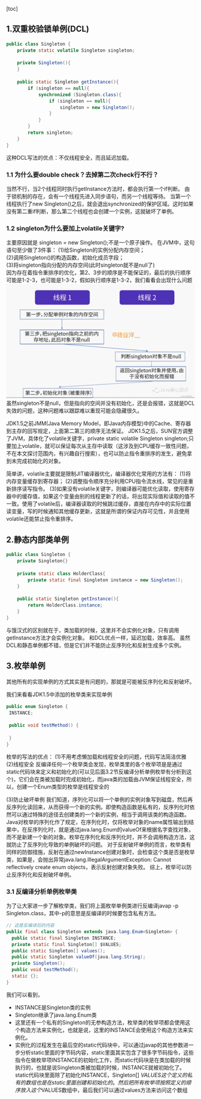 [toc]

## 1.双重校验锁单例(DCL) ##
```java
public class Singleton {
    private static volatile Singleton singleton;

    private Singleton(){
    }
    
    public static Singleton getInstance(){
        if (singleton == null){
            synchronized (Singleton.class){
                if (singleton == null){
                    singleton = new Singleton();
                }
            }
        }
        return singleton;
    }
}
```
这种DCL写法的优点：不仅线程安全，而且延迟加载。

### 1.1 为什么要double check？去掉第二次check行不行？ ###
当然不行，当2个线程同时执行getInstance方法时，都会执行第一个if判断。 由于锁机制的存在，会有一个线程先进入同步语句，而另一个线程等待。
当第一个线程执行了new Singleton()之后，就会退出synchronized的保护区域。这时如果没有第二重if判断，那么第二个线程也会创建一个实例，这就破坏了单例。

### 1.2 singleton为什么要加上volatile关键字? ###
主要原因就是 singleton = new Singleton();不是一个原子操作。
在JVM中，这句语句至少做了3件事：
(1)给Singleton的实例分配内存空间；  
(2)调用Singleton()的构造函数，初始化成员字段；  
(3)将singleton指向分配的内存空间(此时singleton就不是null了)  
因为存在着指令重排序的优化，第2、3步的顺序是不能保证的，最后的执行顺序可能是1-2-3，也可能是1-3-2，假如执行顺序是1-3-2，我们看看会出现什么问题
![](../../resources/java/dcl-volatile.png)
虽然singleton不是null，但是指向的空间并没有初始化，还是会报错，这就是DCL失效的问题，这种问题难以跟踪难以重现可能会隐藏很久。

JDK1.5之前JMM(Java Memory Model，即Java内存模型)中的Cache、寄存器到主存的回写规定，上面第二第三的顺序无法保证。
JDK1.5之后，SUN官方调整了JVM，具体化了volatile关键字，private static volatile Singleton singleton;只要加上volatile，就可以保证每次从主存中读取（这涉及到CPU缓存一致性问题，不在本文探讨范围内，有兴趣自行搜索），也可以防止指令重排序的发生，避免拿到未完成初始化的对象。

简单讲，volatile主要就是限制JIT编译器优化，编译器优化常用的方法有：
(1)将内存变量缓存到寄存器；
(2)调整指令顺序充分利用CPU指令流水线，常见的是重新排序读写指令。
(3)如果没有volatile关键字，则编译器可能优化读取，使用寄存器中的缓存值，如果这个变量由别的线程更新了的话，将出现实际值和读取的值不一致。使用了volatile后，编译器读取的时候跳过缓存，直接在内存中的实际位置读变量，写的时候通知其他缓存更新，这就是所谓的保证内存可见性，并且使用volatile还能禁止指令重排序。

## 2.静态内部类单例 ##
```java
public class Singleton {
    private Singleton{}
 
    private static class HolderClass{
        private static final Singleton instance = new Singleton();
    }
 
    public static Singleton getInstance(){
        return HolderClass.instance;
    }
}
```
与饿汉式的区别就在于，类加载的时候，这里并不会实例化对象，只有调用getInstance方法才会实例化对象。
和DCL优点一样，延迟加载，效率高。
虽然DCL和静态单例都不错，但是它们并不能防止反序列化和反射生成多个实例。

## 3.枚举单例 ##
其他所有的实现单例的方式其实是有问题的，那就是可能被反序列化和反射破坏。

我们来看看JDK1.5中添加的枚举类来实现单例
```java
public enum Singleton {
 INSTANCE;

 public void testMethod() {
  
 }
}
```
枚举的写法的优点：
(1)不用考虑懒加载和线程安全的问题，代码写法简洁优雅
(2)线程安全
反编译任何一个枚举类会发现，枚举类里的各个枚举项是是通过static代码块来定义和初始化的(可以见后面3.2节反编译分析单例枚举有分析到这个)，它们会在类被加载时完成初始化，而java类的加载由JVM保证线程安全，所以，创建一个Enum类型的枚举是线程安全的

(3)防止破坏单例
我们知道，序列化可以将一个单例的实例对象写到磁盘，然后再反序列化读回来，从而获得一个新的实例。即使构造函数是私有的，反序列化时依然可以通过特殊的途径去创建类的一个新的实例，相当于调用该类的构造函数。
Java对枚举的序列化作了规定，在序列化时，仅将枚举对象的name属性输出到结果中，在反序列化时，就是通过java.lang.Enum的valueOf来根据名字查找对象，而不是新建一个新的对象。枚举在序列化和反序列化时，并不会调用构造方法，这就防止了反序列化导致的单例破坏的问题。
对于反射破坏单例的而言，枚举类有同样的防御措施，反射在通过newInstance创建对象时，会检查这个类是否是枚举类，如果是，会抛出异常java.lang.IllegalArgumentException: Cannot reflectively create enum objects，表示反射创建对象失败。
综上，枚举可以防止反序列化和反射破坏单例。

### 3.1 反编译分析单例枚举类 ###
为了让大家进一步了解枚举类，我们将上面枚举单例类进行反编译javap -p Singleton.class，其中-p的意思是反编译的时候要包含私有方法。
```java
// 这是反编译后的内容
public final class Singleton extends java.lang.Enum<Singleton> {
  public static final Singleton INSTANCE;
  private static final Singleton[] $VALUES;
  public static Singleton[] values();
  public static Singleton valueOf(java.lang.String);
  private Singleton();
  public void testMethod();
  static {};
}
```
我们可以看到，
- INSTANCE是Singleton类的实例
- Singleton继承了java.lang.Enum类
- 这里还有一个私有的Singleton的无参构造方法，枚举类的枚举项都会使用这个构造方法来实例化，也就是说，这里的INSTANCE会使用这个构造方法来实例化。
- 实例化的过程发生在最后空的static代码块中，可以通过javap的其他参数进一步分析static里面的字节码内容，static里面其实包含了很多字节码指令，这些指令在做枚举项INSTANCE的初始化工作，而static代码块是在类加载的时候执行的，也就是说Singleton类被加载的时候，INSTANCE就被初始化了。static代码块里面除了初始化INSTANCE，Singleton[] $VALUES这个定义的私有的数组也是在static里面创建和初始化的。然后把所有枚举项按照定义的顺序放入这个$VALUES数组中，最后我们可以通过values方法来访问这个数组